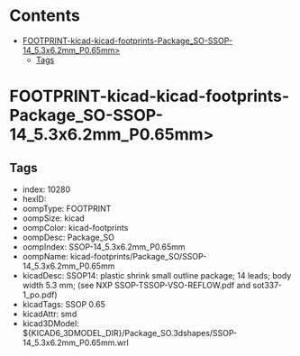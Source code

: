 



Contents
========

* [FOOTPRINT-kicad-kicad-footprints-Package_SO-SSOP-14_5.3x6.2mm_P0.65mm>](#footprint-kicad-kicad-footprints-package_so-ssop-14_53x62mm_p065mm)
	* [Tags](#tags)

# FOOTPRINT-kicad-kicad-footprints-Package_SO-SSOP-14_5.3x6.2mm_P0.65mm>

## Tags

- index: 10280
- hexID: 
- oompType: FOOTPRINT
- oompSize: kicad
- oompColor: kicad-footprints
- oompDesc: Package_SO
- oompIndex: SSOP-14_5.3x6.2mm_P0.65mm
- oompName: kicad-footprints/Package_SO/SSOP-14_5.3x6.2mm_P0.65mm
- kicadDesc: SSOP14: plastic shrink small outline package; 14 leads; body width 5.3 mm; (see NXP SSOP-TSSOP-VSO-REFLOW.pdf and sot337-1_po.pdf)
- kicadTags: SSOP 0.65
- kicadAttr: smd
- kicad3DModel: ${KICAD6_3DMODEL_DIR}/Package_SO.3dshapes/SSOP-14_5.3x6.2mm_P0.65mm.wrl
